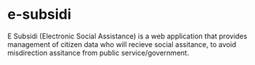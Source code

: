 # e-subsidi
E Subsidi (Electronic Social Assistance) is a web application that provides management of citizen data who will recieve social assitance, to avoid misdirection assitance from public service/government.
